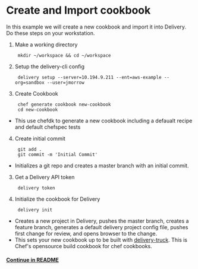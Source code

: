 # Create and Import cookbook

In this example we will create a new cookbook and import it into
Delivery. Do these steps on your workstation.

1. Make a working directory

        mkdir ~/workspace && cd ~/workspace

2. Setup the delivery-cli config

        delivery setup --server=10.194.9.211 --ent=aws-example --org=sandbox --user=jmorrow

3. Create Cookbook

        chef generate cookbook new-cookbook
        cd new-cookbook
  * This use chefdk to generate a new cookbook including a defaualt
    recipe and default chefspec tests

4. Create initial commit

        git add .
        git commit -m 'Initial Commit'
  * Initializes a git repo and creates a master branch with an initial
    commit.

3. Get a Delivery API token

        delivery token

4. Initialize the cookbook for Delivery

        delivery init
  * Creates a new project in Delivery, pushes the master branch,
    creates a feature branch, generates a default delivery project
    config file, pushes first change for review, and opens browser to
    the change.
  * This sets your new cookbook up to be built with
    [delivery-truck](https://github.com/opscode-cookbooks/delivery-truck). This
    is Chef's opensource build cookbook for chef cookbooks.

#### [Continue in README](README.md)
